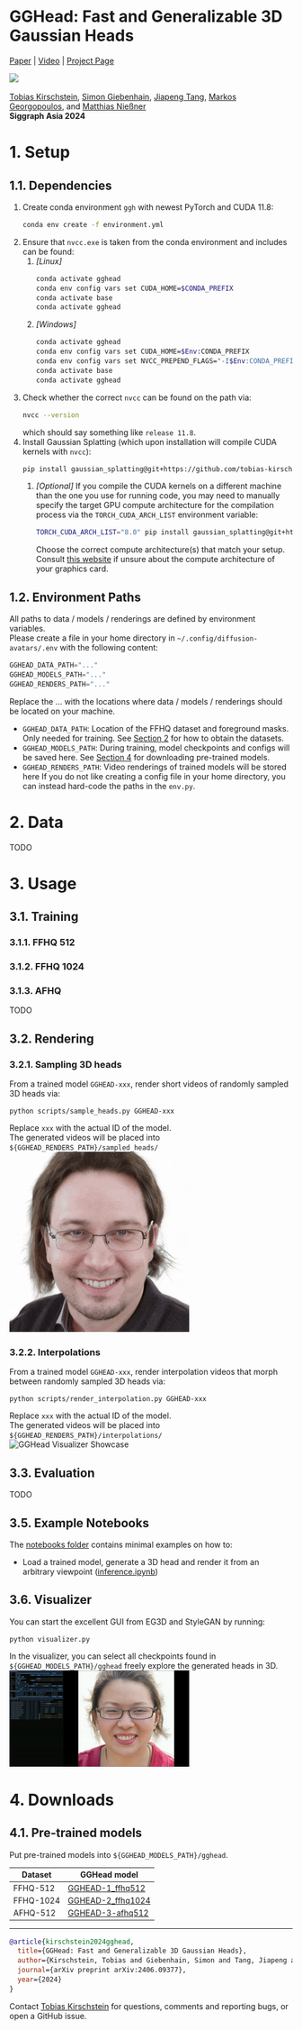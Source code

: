 # GGHead: Fast and Generalizable 3D Gaussian Heads

[Paper](https://tobias-kirschstein.github.io/gghead/static/GGHead_paper.pdf) | [Video](https://youtu.be/1iyC74neQXc) | [Project Page](https://tobias-kirschstein.github.io/gghead/)

![](static/teaser.gif)

[Tobias Kirschstein](tobias-kirschstein.github.io), [Simon Giebenhain](https://simongiebenhain.github.io/), [Jiapeng Tang](https://tangjiapeng.github.io/), [Markos Georgopoulos](https://scholar.google.com/citations?user=id7vw0UAAAAJ&hl=en), and [Matthias Nießner](https://www.niessnerlab.org/)  
**Siggraph Asia 2024**

# 1. Setup

## 1.1. Dependencies

1. Create conda environment `ggh` with newest PyTorch and CUDA 11.8:
    ```bash
    conda env create -f environment.yml
    ```
2. Ensure that `nvcc.exe` is taken from the conda environment and includes can be found:
   1. *[Linux]*
       ```bash
       conda activate gghead
       conda env config vars set CUDA_HOME=$CONDA_PREFIX
       conda activate base
       conda activate gghead
       ```
   2. *[Windows]*
       ```bash
       conda activate gghead
       conda env config vars set CUDA_HOME=$Env:CONDA_PREFIX
       conda env config vars set NVCC_PREPEND_FLAGS="-I$Env:CONDA_PREFIX\Library\include"
       conda activate base
       conda activate gghead
       ```
3. Check whether the correct `nvcc` can be found on the path via:
    ```bash
    nvcc --version
    ```
    which should say something like `release 11.8`.   
4. Install Gaussian Splatting (which upon installation will compile CUDA kernels with `nvcc`):
    ```bash
    pip install gaussian_splatting@git+https://github.com/tobias-kirschstein/gaussian-splatting.git
    ```
    1. *[Optional]* If you compile the CUDA kernels on a different machine than the one you use for running code, you may need to manually specify the target GPU compute architecture for the compilation process via the `TORCH_CUDA_ARCH_LIST` environment variable:
       ```bash
       TORCH_CUDA_ARCH_LIST="8.0" pip install gaussian_splatting@git+https://github.com/tobias-kirschstein/gaussian-splatting.git
       ```
       Choose the correct compute architecture(s) that match your setup. Consult [this website](https://arnon.dk/matching-sm-architectures-arch-and-gencode-for-various-nvidia-cards/) if unsure about the compute architecture of your graphics card.

## 1.2. Environment Paths

All paths to data / models / renderings are defined by environment variables.  
Please create a file in your home directory in `~/.config/diffusion-avatars/.env` with the following content:
```python
GGHEAD_DATA_PATH="..."
GGHEAD_MODELS_PATH="..."
GGHEAD_RENDERS_PATH="..."
```
Replace the ... with the locations where data / models / renderings should be located on your machine.

 - `GGHEAD_DATA_PATH`: Location of the FFHQ dataset and foreground masks. Only needed for training. See [Section 2](#2-data) for how to obtain the datasets.
 - `GGHEAD_MODELS_PATH`: During training, model checkpoints and configs will be saved here. See [Section 4](#4-downloads) for downloading pre-trained models.
 - `GGHEAD_RENDERS_PATH`: Video renderings of trained models will be stored here
If you do not like creating a config file in your home directory, you can instead hard-code the paths in the `env.py`.

# 2. Data

TODO

# 3. Usage
## 3.1. Training
### 3.1.1. FFHQ 512
### 3.1.2. FFHQ 1024
### 3.1.3. AFHQ
TODO

## 3.2. Rendering

### 3.2.1. Sampling 3D heads
From a trained model `GGHEAD-xxx`, render short videos of randomly sampled 3D heads via:
```shell
python scripts/sample_heads.py GGHEAD-xxx
```
Replace `xxx` with the actual ID of the model.  
The generated videos will be placed into `${GGHEAD_RENDERS_PATH}/sampled_heads/`  
![GGHead Visualizer Showcase](static/example_sampled_head.gif)  

### 3.2.2. Interpolations
From a trained model `GGHEAD-xxx`, render interpolation videos that morph between randomly sampled 3D heads via:
```shell
python scripts/render_interpolation.py GGHEAD-xxx
```
Replace `xxx` with the actual ID of the model.  
The generated videos will be placed into `${GGHEAD_RENDERS_PATH}/interpolations/`  
![GGHead Visualizer Showcase](static/example_interpolation.gif)  

## 3.3. Evaluation

TODO

## 3.5. Example Notebooks

The [notebooks folder](notebooks) contains minimal examples on how to:
 - Load a trained model, generate a 3D head and render it from an arbitrary viewpoint ([inference.ipynb](notebooks/inference.ipynb))

## 3.6. Visualizer

You can start the excellent GUI from EG3D and StyleGAN by running:
```shell
python visualizer.py
```
In the visualizer, you can select all checkpoints found in `${GGHEAD_MODELS_PATH}/gghead` freely explore the generated heads in 3D.
![GGHead Visualizer Showcase](static/example_visualizer.gif)

# 4. Downloads

## 4.1. Pre-trained models

Put pre-trained models into `${GGHEAD_MODELS_PATH}/gghead`. 

| Dataset   | GGHead model              |
|-----------|---------------------------|
| FFHQ-512  | [GGHEAD-1_ffhq512](https://nextcloud.tobias-kirschstein.de/index.php/s/49pojneNNMMmew4)  |
| FFHQ-1024 | [GGHEAD-2_ffhq1024](https://nextcloud.tobias-kirschstein.de/index.php/s/49pojneNNMMmew4) |
| AFHQ-512  | [GGHEAD-3-afhq512](https://nextcloud.tobias-kirschstein.de/index.php/s/49pojneNNMMmew4)  |

<hr>

```bibtex
@article{kirschstein2024gghead,
  title={GGHead: Fast and Generalizable 3D Gaussian Heads},
  author={Kirschstein, Tobias and Giebenhain, Simon and Tang, Jiapeng and Georgopoulos, Markos and Nie{\ss}ner, Matthias},
  journal={arXiv preprint arXiv:2406.09377},
  year={2024}
}
```

Contact [Tobias Kirschstein](mailto:tobias.kirschstein@tum.de) for questions, comments and reporting bugs, or open a GitHub issue.

